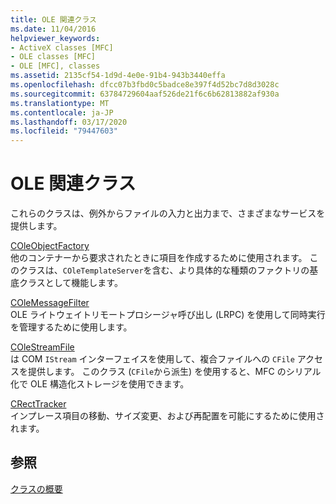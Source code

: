 ```yaml
---
title: OLE 関連クラス
ms.date: 11/04/2016
helpviewer_keywords:
- ActiveX classes [MFC]
- OLE classes [MFC]
- OLE [MFC], classes
ms.assetid: 2135cf54-1d9d-4e0e-91b4-943b3440effa
ms.openlocfilehash: dfcc07b3fbd0c5badce8e397f4d52bc7d8d3028c
ms.sourcegitcommit: 63784729604aaf526de21f6c6b62813882af930a
ms.translationtype: MT
ms.contentlocale: ja-JP
ms.lasthandoff: 03/17/2020
ms.locfileid: "79447603"
---
```

# <a name="ole-related-classes"></a>OLE 関連クラス

これらのクラスは、例外からファイルの入力と出力まで、さまざまなサービスを提供します。

[COleObjectFactory](../mfc/reference/coleobjectfactory-class.md)<br/>
他のコンテナーから要求されたときに項目を作成するために使用されます。 このクラスは、`COleTemplateServer`を含む、より具体的な種類のファクトリの基底クラスとして機能します。

[COleMessageFilter](../mfc/reference/colemessagefilter-class.md)<br/>
OLE ライトウェイトリモートプロシージャ呼び出し (LRPC) を使用して同時実行を管理するために使用します。

[COleStreamFile](../mfc/reference/colestreamfile-class.md)<br/>
は COM `IStream` インターフェイスを使用して、複合ファイルへの `CFile` アクセスを提供します。 このクラス (`CFile`から派生) を使用すると、MFC のシリアル化で OLE 構造化ストレージを使用できます。

[CRectTracker](../mfc/reference/crecttracker-class.md)<br/>
インプレース項目の移動、サイズ変更、および再配置を可能にするために使用されます。

## <a name="see-also"></a>参照

[クラスの概要](../mfc/class-library-overview.md)
